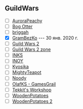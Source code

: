 ## GuildWars

- [ ] [AuroraPeachy](https://www.youtube.com/channel/UCrzoluANZlhi24mlQVouTmg)
- [ ] [Bog Otter](https://www.youtube.com/channel/UCSzOtbN2xTsI8aQPM2sMmpQ)
- [ ] [briggah](https://www.youtube.com/channel/UCwtjGb3GIIiQFqh6qSjCLQQ)
- [x] [GramBezKo](https://www.youtube.com/channel/UCvVWKyIfDQytP4E59A3UXUg) --- 30 янв. 2020 г.
- [ ] [Guild Wars 2  ](https://www.youtube.com/channel/UCP_FgMqOxp_VsM0UfrL-DxA)
- [ ] [Guild Wars 2 zone](https://www.youtube.com/channel/UCbHDzLNUyu_HT7nRSNjriUA)
- [ ] [INKS](https://www.youtube.com/channel/UCbVGUvx_9SuAYrgJOzBYT7Q)
- [ ] [INOY](https://www.youtube.com/channel/UCSoOx7NVJFnolqUwXZ2ghxQ)
- [ ] [Kyosika](https://www.youtube.com/channel/UCdg2omrlUUYx_tnyIgNiJSg)
- [ ] [MightyTeapot](https://www.youtube.com/channel/UCWXo84TV1a6XJZcDOuq6zaQ)
- [ ] [Noody](https://www.youtube.com/channel/UC-QH304zT3qOQ2PKrFmngSQ)
- [ ] [OlafKS - GamesGrail](https://www.youtube.com/channel/UCRn-m-2nlUUWtBkPb4gRdTg)
- [ ] [Tekkit's Workshop](https://www.youtube.com/channel/UC0Feu7AF3QW-WvqRAgs1ycw)
- [ ] [WoodenPotatoes  ](https://www.youtube.com/channel/UCYUY9_i44IDNOs_Ja815mlA)
- [ ] [WoodenPotatoes 2](https://www.youtube.com/channel/UC07_U_mN9-gljJkwcGbifcQ)
